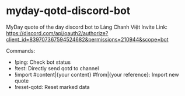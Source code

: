 # myday-qotd-discord-bot

MyDay quote of the day discord bot to Làng Chanh Việt
Invite Link: https://discord.com/api/oauth2/authorize?client_id=839707367594524682&permissions=210944&scope=bot

Commands: 
  - !ping: Check bot status
  - !test: Directly send qotd to channel
  - !import #content|{your content} #from|{your reference}: Import new quote
  - !reset-qotd: Reset marked data
